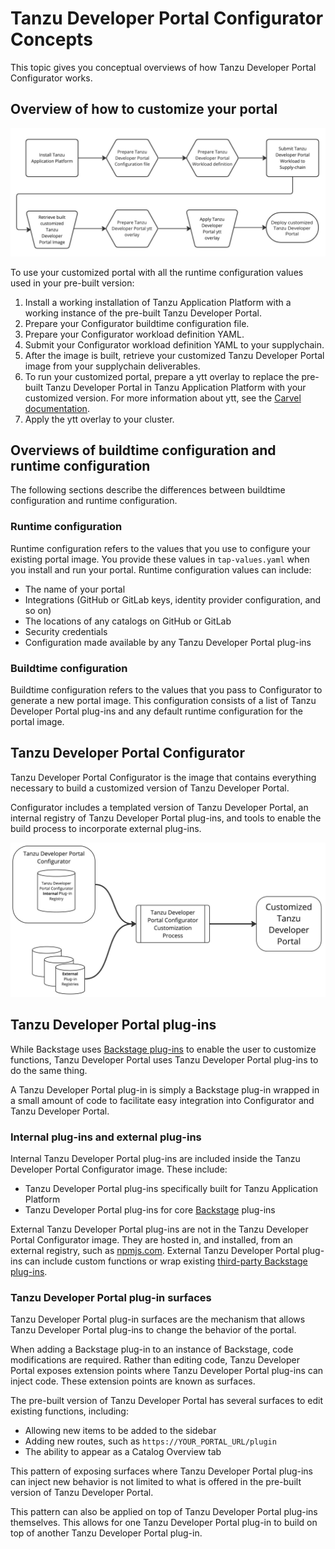 # Tanzu Developer Portal Configurator Concepts

This topic gives you conceptual overviews of how Tanzu Developer Portal Configurator works.

## <a id="customize"></a> Overview of how to customize your portal

![Tanzu Developer Portal customization flowchart. It starts with installing Tanzu Application Platform and finishes with portal deployment.](images/tdp-install-flowchart.png)

To use your customized portal with all the runtime configuration values used in your pre-built
version:

1. Install a working installation of Tanzu Application Platform with a working instance of the
   pre-built Tanzu Developer Portal.
1. Prepare your Configurator buildtime configuration file.
1. Prepare your Configurator workload definition YAML.
1. Submit your Configurator workload definition YAML to your supplychain.
1. After the image is built, retrieve your customized Tanzu Developer Portal image from your
   supplychain deliverables.
1. To run your customized portal, prepare a ytt overlay to replace the pre-built Tanzu Developer Portal
   in Tanzu Application Platform with your customized version. For more information about ytt, see the
   [Carvel documentation](https://carvel.dev/ytt/).
1. Apply the ytt overlay to your cluster.

## <a id="buildtime-and-runtime"></a> Overviews of buildtime configuration and runtime configuration

The following sections describe the differences between buildtime configuration and runtime
configuration.

### <a id="runtime"></a> Runtime configuration

Runtime configuration refers to the values that you use to configure your existing portal image.
You provide these values in `tap-values.yaml` when you install and run your portal.
Runtime configuration values can include:

- The name of your portal
- Integrations (GitHub or GitLab keys, identity provider configuration, and so on)
- The locations of any catalogs on GitHub or GitLab
- Security credentials
- Configuration made available by any Tanzu Developer Portal plug-ins

### <a id="buildtime"></a> Buildtime configuration

Buildtime configuration refers to the values that you pass to Configurator to generate a new portal
image. This configuration consists of a list of Tanzu Developer Portal plug-ins and any
default runtime configuration for the portal image.

## <a id="configurator"></a> Tanzu Developer Portal Configurator

Tanzu Developer Portal Configurator is the image that contains everything necessary to build a
customized version of Tanzu Developer Portal.

Configurator includes a templated version of Tanzu Developer Portal, an internal registry of Tanzu
Developer Portal plug-ins, and tools to enable the build process to incorporate external
plug-ins.

![Diagram of Tanzu Developer Portal Configurator, the included internal plug-in registry, and the customization process.](images/configurator-internal-external-plugins.png)

## <a id="plug-ins"></a> Tanzu Developer Portal plug-ins

While Backstage uses [Backstage plug-ins](https://backstage.io/plugins/) to enable the user to
customize functions, Tanzu Developer Portal uses Tanzu Developer Portal plug-ins to do the
same thing.

A Tanzu Developer Portal plug-in is simply a Backstage plug-in wrapped in a small amount of
code to facilitate easy integration into Configurator and Tanzu Developer Portal.

### <a id="plug-ins"></a> Internal plug-ins and external plug-ins

Internal Tanzu Developer Portal plug-ins are included inside the Tanzu Developer Portal
Configurator image. These include:

- Tanzu Developer Portal plug-ins specifically built for Tanzu Application Platform
- Tanzu Developer Portal plug-ins for core [Backstage](https://backstage.io) plug-ins

External Tanzu Developer Portal plug-ins are not in the Tanzu Developer Portal Configurator
image. They are hosted in, and installed, from an external registry, such as [npmjs.com](https://www.npmjs.com/).
External Tanzu Developer Portal plug-ins can include custom functions or wrap existing
[third-party Backstage plug-ins](https://backstage.io/plugins/).

### <a id="surfaces"></a> Tanzu Developer Portal plug-in surfaces

Tanzu Developer Portal plug-in surfaces are the mechanism that allows Tanzu Developer Portal
plug-ins to change the behavior of the portal.

When adding a Backstage plug-in to an instance of Backstage, code modifications are required. Rather
than editing code, Tanzu Developer Portal exposes extension points where Tanzu Developer Portal
plug-ins can inject code. These extension points are known as surfaces.

The pre-built version of Tanzu Developer Portal has several surfaces to edit existing functions,
including:

- Allowing new items to be added to the sidebar
- Adding new routes, such as `https://YOUR_PORTAL_URL/plugin`
- The ability to appear as a Catalog Overview tab

This pattern of exposing surfaces where Tanzu Developer Portal plug-ins can inject new
behavior is not limited to what is offered in the pre-built version of Tanzu Developer Portal.

This pattern can also be applied on top of Tanzu Developer Portal plug-ins themselves. This allows
for one Tanzu Developer Portal plug-in to build on top of another Tanzu Developer Portal plug-in.
